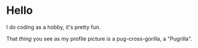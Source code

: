 # Hello
I do coding as a hobby, it's pretty fun.

That *thing* you see as my profile picture is a pug-cross-gorilla, a "Pugrilla".
